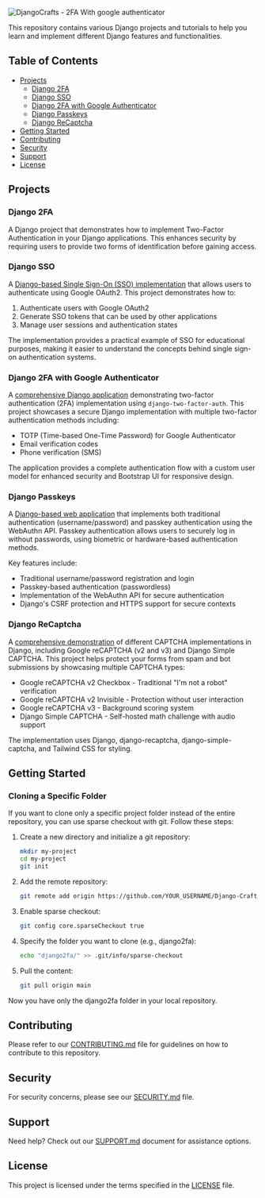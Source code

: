 ![DjangoCrafts - 2FA With google authenticator](https://github.com/user-attachments/assets/a2d49ed9-279a-41b3-8112-544564efa4fa)

This repository contains various Django projects and tutorials to help you learn and implement different Django features and functionalities.

## Table of Contents

- [Projects](#projects)
  - [Django 2FA](#django-2fa)
  - [Django SSO](#django-sso)
  - [Django 2FA with Google Authenticator](#django-2fa-with-google-authenticator)
  - [Django Passkeys](#django-passkeys)
  - [Django ReCaptcha](#django-recaptcha)
- [Getting Started](#getting-started)
- [Contributing](#contributing)
- [Security](#security)
- [Support](#support)
- [License](#license)

## Projects

### Django 2FA

A Django project that demonstrates how to implement Two-Factor Authentication in your Django applications. This enhances security by requiring users to provide two forms of identification before gaining access.

### Django SSO

A [Django-based Single Sign-On (SSO) implementation](./django_sso/) that allows users to authenticate using Google OAuth2. This project demonstrates how to:

1. Authenticate users with Google OAuth2
2. Generate SSO tokens that can be used by other applications
3. Manage user sessions and authentication states

The implementation provides a practical example of SSO for educational purposes, making it easier to understand the concepts behind single sign-on authentication systems.

### Django 2FA with Google Authenticator

A [comprehensive Django application](./django2fa/) demonstrating two-factor authentication (2FA) implementation using `django-two-factor-auth`. This project showcases a secure Django implementation with multiple two-factor authentication methods including:

- TOTP (Time-based One-Time Password) for Google Authenticator
- Email verification codes
- Phone verification (SMS)

The application provides a complete authentication flow with a custom user model for enhanced security and Bootstrap UI for responsive design.

### Django Passkeys

A [Django-based web application](https://github.com/yokwejuste/django-passkeys) that implements both traditional authentication (username/password) and passkey authentication using the WebAuthn API. Passkey authentication allows users to securely log in without passwords, using biometric or hardware-based authentication methods.

Key features include:
- Traditional username/password registration and login
- Passkey-based authentication (passwordless)
- Implementation of the WebAuthn API for secure authentication
- Django's CSRF protection and HTTPS support for secure contexts

### Django ReCaptcha

A [comprehensive demonstration](./django_recaptcha/) of different CAPTCHA implementations in Django, including Google reCAPTCHA (v2 and v3) and Django Simple CAPTCHA. This project helps protect your forms from spam and bot submissions by showcasing multiple CAPTCHA types:

- Google reCAPTCHA v2 Checkbox - Traditional "I'm not a robot" verification
- Google reCAPTCHA v2 Invisible - Protection without user interaction
- Google reCAPTCHA v3 - Background scoring system
- Django Simple CAPTCHA - Self-hosted math challenge with audio support

The implementation uses Django, django-recaptcha, django-simple-captcha, and Tailwind CSS for styling.

## Getting Started

### Cloning a Specific Folder

If you want to clone only a specific project folder instead of the entire repository, you can use sparse checkout with git. Follow these steps:

1. Create a new directory and initialize a git repository:
   ```bash
   mkdir my-project
   cd my-project
   git init
   ```

2. Add the remote repository:
   ```bash
   git remote add origin https://github.com/YOUR_USERNAME/Django-Crafts.git
   ```

3. Enable sparse checkout:
   ```bash
   git config core.sparseCheckout true
   ```

4. Specify the folder you want to clone (e.g., django2fa):
   ```bash
   echo "django2fa/" >> .git/info/sparse-checkout
   ```

5. Pull the content:
   ```bash
   git pull origin main
   ```

Now you have only the django2fa folder in your local repository.

## Contributing

Please refer to our [CONTRIBUTING.md](CONTRIBUTING.md) file for guidelines on how to contribute to this repository.

## Security

For security concerns, please see our [SECURITY.md](SECURITY.md) file.

## Support

Need help? Check out our [SUPPORT.md](SUPPORT.md) document for assistance options.

## License

This project is licensed under the terms specified in the [LICENSE](LICENSE) file.
